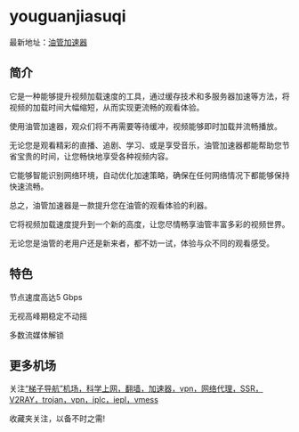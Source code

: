 # youguanjiasuqi

最新地址：[油管加速器](https://uu.ygspeed.org/#/register?code=InpyaH8J)

## 简介

它是一种能够提升视频加载速度的工具，通过缓存技术和多服务器加速等方法，将视频的加载时间大幅缩短，从而实现更流畅的观看体验。

使用油管加速器，观众们将不再需要等待缓冲，视频能够即时加载并流畅播放。

无论您是观看精彩的直播、追剧、学习、或是享受音乐，油管加速器都能帮助您节省宝贵的时间，让您畅快地享受各种视频内容。

它能够智能识别网络环境，自动优化加速策略，确保在任何网络情况下都能够保持快速流畅。

总之，油管加速器是一款提升您在油管的观看体验的利器。

它将视频加载速度提升到一个新的高度，让您尽情畅享油管丰富多彩的视频世界。

无论您是油管的老用户还是新来者，都不妨一试，体验与众不同的观看感受。

## 特色

节点速度高达5 Gbps

无视高峰期稳定不动摇

多数流媒体解锁

## 更多机场

关注[“梯子导航”机场，科学上网，翻墙，加速器，vpn，网络代理，SSR，V2RAY，trojan，vpn，iplc，iepl，vmess](https://tzdaohang.com/)

收藏夹关注，以备不时之需!
